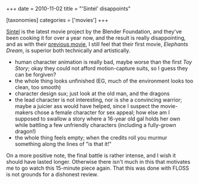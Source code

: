 +++
date = 2010-11-02
title = "'Sintel' disappoints"

[taxonomies]
categories = ['movies']
+++

[Sintel] is the latest movie project by the Blender Foundation, and
they've been cooking it for over a year now, and the result is really
disappointing, and as with their [previous movie], I still feel that
their first movie, *Elephants Dream*, is superior both technically and
artistically.

-   human character animation is really bad, maybe worse than the first
    *Toy Story*; okay they could not afford motion-capture suits, so I
    guess they can be forgiven?
-   the whole thing looks unfinished (EG, much of the environment looks
    too clean, too smooth)
-   character design sux; just look at the old man, and the dragons
-   the lead character is not interesting, nor is she a convincing
    warrior; maybe a juicier ass would have helped, since I suspect the
    movie-makers chose a female character for sex appeal; how else am I
    supposed to swallow a story where a 16-year old gal holds her own
    while battling a few unfriendly characters (including a fully-grown
    dragon!)
-   the whole thing feels empty; when the credits roll you murmur
    something along the lines of "is that it!"

On a more positive note, the final battle is rather intense, and I wish
it should have lasted longer. Otherwise there isn't much in this that
motivates me to go watch this 15-minute piece again. That this was done
with FLOSS is not grounds for a dishonest review.

  [Sintel]: http://www.sintel.org/
  [previous movie]: http://tshepang.net/project-peach-disappoints
